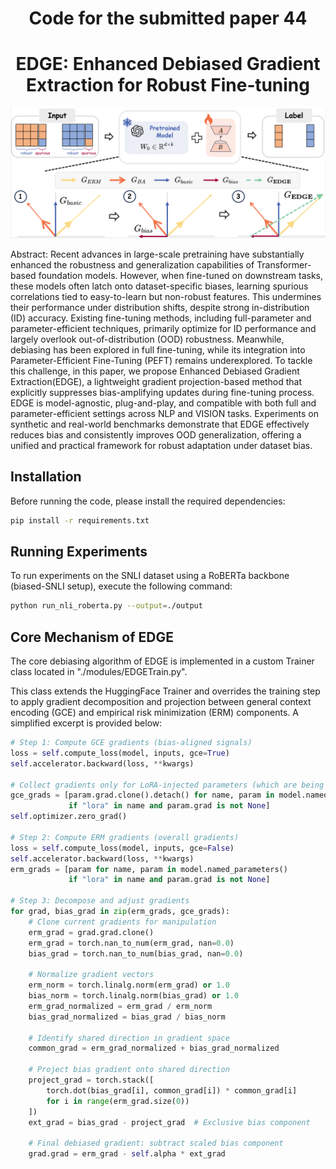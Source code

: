 ﻿<div align="center">

# Code for the submitted paper 44 
# EDGE: Enhanced Debiased Gradient Extraction for Robust Fine‑tuning

![Example](figures/pipeline.png)

</div>
Abstract:
  Recent advances in large-scale pretraining have substantially enhanced the robustness and generalization capabilities of Transformer-based foundation models. However, when fine-tuned on downstream tasks, these models often latch onto dataset-specific biases, learning spurious correlations tied to easy-to-learn but non-robust features. This undermines their performance under distribution shifts, despite strong in-distribution (ID) accuracy. Existing fine-tuning methods, including full-parameter and parameter-efficient techniques, primarily optimize for ID performance and largely overlook out-of-distribution (OOD) robustness. Meanwhile, debiasing has been explored in full fine-tuning, while its integration into Parameter-Efficient Fine-Tuning (PEFT) remains underexplored. To tackle this challenge, in this paper, we propose Enhanced Debiased Gradient Extraction(EDGE), a lightweight gradient projection-based method that explicitly suppresses bias-amplifying updates during fine-tuning process. EDGE is model-agnostic, plug-and-play, and compatible with both full and parameter-efficient settings across NLP and VISION tasks. Experiments on synthetic and real-world benchmarks demonstrate that EDGE effectively reduces bias and consistently improves OOD generalization, offering a unified and practical framework for robust adaptation under dataset bias. 

## Installation

Before running the code, please install the required dependencies:

```bash
pip install -r requirements.txt
```

## Running Experiments

To run experiments on the SNLI dataset using a RoBERTa backbone (biased-SNLI setup), execute the following command:
```bash
python run_nli_roberta.py --output=./output 
```

## Core Mechanism of EDGE
The core debiasing algorithm of EDGE is implemented in a custom Trainer class located in "./modules/EDGETrain.py".

This class extends the HuggingFace Trainer and overrides the training step to apply gradient decomposition and projection between general context encoding (GCE) and empirical risk minimization (ERM) components. A simplified excerpt is provided below:

```python
# Step 1: Compute GCE gradients (bias-aligned signals)
loss = self.compute_loss(model, inputs, gce=True)
self.accelerator.backward(loss, **kwargs)

# Collect gradients only for LoRA-injected parameters (which are being trained)
gce_grads = [param.grad.clone().detach() for name, param in model.named_parameters()
             if "lora" in name and param.grad is not None]
self.optimizer.zero_grad()

# Step 2: Compute ERM gradients (overall gradients)
loss = self.compute_loss(model, inputs, gce=False)
self.accelerator.backward(loss, **kwargs)
erm_grads = [param for name, param in model.named_parameters()
             if "lora" in name and param.grad is not None]

# Step 3: Decompose and adjust gradients
for grad, bias_grad in zip(erm_grads, gce_grads):
    # Clone current gradients for manipulation
    erm_grad = grad.grad.clone()
    erm_grad = torch.nan_to_num(erm_grad, nan=0.0)
    bias_grad = torch.nan_to_num(bias_grad, nan=0.0)

    # Normalize gradient vectors
    erm_norm = torch.linalg.norm(erm_grad) or 1.0
    bias_norm = torch.linalg.norm(bias_grad) or 1.0
    erm_grad_normalized = erm_grad / erm_norm
    bias_grad_normalized = bias_grad / bias_norm

    # Identify shared direction in gradient space
    common_grad = erm_grad_normalized + bias_grad_normalized

    # Project bias gradient onto shared direction
    project_grad = torch.stack([
        torch.dot(bias_grad[i], common_grad[i]) * common_grad[i]
        for i in range(erm_grad.size(0))
    ])
    ext_grad = bias_grad - project_grad  # Exclusive bias component

    # Final debiased gradient: subtract scaled bias component
    grad.grad = erm_grad - self.alpha * ext_grad
```
